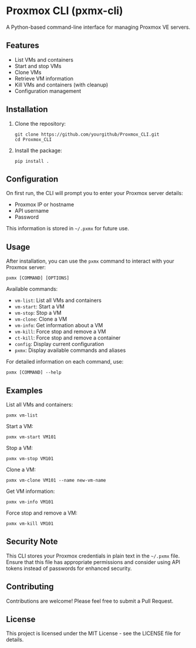 # Proxmox CLI (pxmx-cli)

A Python-based command-line interface for managing Proxmox VE servers.

## Features

- List VMs and containers
- Start and stop VMs
- Clone VMs
- Retrieve VM information
- Kill VMs and containers (with cleanup)
- Configuration management

## Installation

1. Clone the repository:
   ```
   git clone https://github.com/yourgithub/Proxmox_CLI.git
   cd Proxmox_CLI
   ```

2. Install the package:
   ```
   pip install .
   ```

## Configuration

On first run, the CLI will prompt you to enter your Proxmox server details:

- Proxmox IP or hostname
- API username
- Password

This information is stored in `~/.pxmx` for future use.

## Usage

After installation, you can use the `pxmx` command to interact with your Proxmox server:

```
pxmx [COMMAND] [OPTIONS]
```

Available commands:

- `vm-list`: List all VMs and containers
- `vm-start`: Start a VM
- `vm-stop`: Stop a VM
- `vm-clone`: Clone a VM
- `vm-info`: Get information about a VM
- `vm-kill`: Force stop and remove a VM
- `ct-kill`: Force stop and remove a container
- `config`: Display current configuration
- `pxmx`: Display available commands and aliases

For detailed information on each command, use:

```
pxmx [COMMAND] --help
```

## Examples

List all VMs and containers:
```
pxmx vm-list
```

Start a VM:
```
pxmx vm-start VM101
```

Stop a VM:
```
pxmx vm-stop VM101
```

Clone a VM:
```
pxmx vm-clone VM101 --name new-vm-name
```

Get VM information:
```
pxmx vm-info VM101
```

Force stop and remove a VM:
```
pxmx vm-kill VM101
```

## Security Note

This CLI stores your Proxmox credentials in plain text in the `~/.pxmx` file. Ensure that this file has appropriate permissions and consider using API tokens instead of passwords for enhanced security.

## Contributing

Contributions are welcome! Please feel free to submit a Pull Request.

## License

This project is licensed under the MIT License - see the LICENSE file for details.